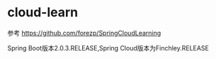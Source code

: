 # cloud-learn 

参考 https://github.com/forezp/SpringCloudLearning 

Spring Boot版本2.0.3.RELEASE,Spring Cloud版本为Finchley.RELEASE
